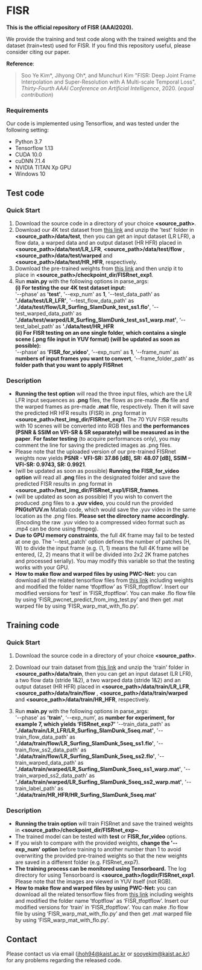 # FISR
**This is the official repository of FISR (AAAI2020).**

We provide the training and test code along with the trained weights and the dataset (train+test) used for FISR. 
If you find this repository useful, please consider citing our paper.

**Reference**:  
> Soo Ye Kim*, Jihyong Oh*, and Munchurl Kim "FISR: Deep Joint Frame Interpolation and Super-Resolution with A Multi-scale Temporal Loss", *Thirty-Fourth AAAI Conference on Artificial Intelligence*, 2020. (*equal contribution*)

### Requirements
Our code is implemented using Tensorflow, and was tested under the following setting:  
* Python 3.7 
* Tensorflow 1.13 
* CUDA 10.0  
* cuDNN 7.1.4  
* NVIDIA TITAN Xp GPU
* Windows 10

## Test code
### Quick Start
1. Download the source code in a directory of your choice **\<source_path\>**.
2. Download our 4K test dataset from [this link]( https://www.dropbox.com/s/101g9kdobgwl8x6/test.zip?dl=0) and unzip the 'test' folder in **\<source_path\>/data/test**, then you can get an input dataset (LR LFR), a flow data, a warped data and an output dataset (HR HFR) placed in **\<source_path\>/data/test/LR_LFR**, **\<source_path\>/data/test/flow** , **\<source_path\>/data/test/warped**  and **\<source_path\>/data/test/HR_HFR**, respectively. 
3. Download the pre-trained weights from [this link]( https://www.dropbox.com/s/usmoijfvnr3ok1q/FISRnet_exp1.zip?dl=0) and then unzip it to place in **\<source_path\>/checkpoint_dir/FISRnet_exp1**.
4. Run **main.py** with the following options in parse_args:  
**(i) For testing the our 4K test dataset input:**  
'--phase' as **'test'**, '--exp_num' as **1**, '--test_data_path' as **'./data/test/LR_LFR'**, '--test_flow_data_path' as **'./data/test/flow/LR_Surfing_SlamDunk_test_ss1.flo'**, '--test_warped_data_path' as **'./data/test/warped/LR_Surfing_SlamDunk_test_ss1_warp.mat'**, ‘--test_label_path’ as **'./data/test/HR_HFR**        
**(ii) For FISR testing on an one single folder, which contains a single scene (.png file input in YUV format) (will be updated as soon as possible):**  
'--phase' as **'FISR_for_video'**, ‘--exp_num' as **1**, ‘--frame_num' as **numbers of input frames you want to convert**, ‘--frame_folder_path’ as **folder path that you want to apply FISRnet**

### Description
* **Running the test option** will read the three input files, which are the LR LFR input sequences as **.png** files, the flows as pre-made **.flo** file and the warped frames as pre-made **.mat** file, respectively. Then it will save the predicted HR HFR results (FISR) in .png format in **\<source_path\>/test_img_dir/FISRnet_exp1**. The 70 YUV FISR results with 10 scenes will be converted into RGB files and **the performances (PSNR & SSIM on VFI-SR & SR separately) will be measured as in the paper**. **For faster testing** (to acquire performances only), you may comment the line for saving the predicted images as .png files.
* Please note that the uploaded version of our pre-trained FISRnet weights now yields **PSNR - VFI-SR: 37.86 [dB], SR: 48.07 [dB], SSIM – VFI-SR: 0.9743, SR: 0.9921**. 
* (will be updated as soon as possible) **Running the FISR_for_video option** will read all **.png** files in the designated folder and save the predicted FISR results in .png format in **\<source_path\>/test_img_dir/FISRnet_exp1/FISR_frames**. 
* (will be updated as soon as possible) If you wish to convert the produced .png files to a **.yuv video**, you could run the provided **PNGtoYUV.m** Matlab code, which would save the .yuv video in the same location as the .png files. **Please set the directory name accordingly.** (Encoding the raw .yuv video to a compressed video format such as .mp4 can be done using ffmpeg).
* **Due to GPU memory constraints**, the full 4K frame may fail to be tested at one go. The '--test_patch' option defines the number of patches (H, W) to divide the input frame (e.g. (1, 1) means the full 4K frame will be entered, (2, 2) means that it will be divided into 2x2 2K frame patches and processed serially). You may modify this variable so that the testing works with your GPU.
* **How to make flow and warped files by using PWC-Net:** you can download all the related tensorflow files from [this link](https://github.com/philferriere/tfoptflow) including weights and modified the folder name ‘tfoptflow’ as ‘FISR_tfoptflow’. Insert our modified versions for ‘test’ in ‘FISR_tfoptflow’. You can make .flo flow file by using ‘FISR_pwcnet_predict_from_img_test.py’ and then get .mat warped file by using ‘FISR_warp_mat_with_flo.py’. 

## Training code
### Quick Start
1. Download the source code in a directory of your choice **\<source_path\>**.
2. Download our train dataset from [this link]( https://www.dropbox.com/s/n71hzqis6hpggcs/train.zip?dl=0) and unzip the 'train' folder in **\<source_path\>/data/train**, then you can get an input dataset (LR LFR), a two flow data (stride 1&2), a two warped data (stride 1&2) and an output dataset (HR HFR) placed in **\<source_path\>/data/train/LR_LFR**, **\<source_path\>/data/train/flow** , **\<source_path\>/data/train/warped**  and **\<source_path\>/data/train/HR_HFR**, respectively. 
 
3. Run **main.py** with the following options in parse_args:  
'--phase' as **'train'**, ‘--exp_num’, as **number for experiment, for example 7, which yields ‘FISRnet_exp7’** '--train_data_path' as **'./data/train/LR_LFR/LR_Surfing_SlamDunk_5seq.mat'**, '--train_flow_data_path' as **'./data/train/flow/LR_Surfing_SlamDunk_5seq_ss1.flo'**, '--train_flow_ss2_data_path' as **'./data/train/flow/LR_Surfing_SlamDunk_5seq_ss2.flo'**, '--train_warped_data_path' as **'./data/train/warped/LR_Surfing_SlamDunk_5seq_ss1_warp.mat'**, '--train_warped_ss2_data_path' as **'./data/train/warped/LR_Surfing_SlamDunk_5seq_ss2_warp.mat'**, '--train_label_path' as **'./data/train/HR_HFR/HR_Surfing_SlamDunk_5seq.mat'**

### Description
* **Running the train option** will train FISRnet and save the trained weights in **\<source_path\>/checkpoint_dir/FISRnet_exp~**.
* The trained model can be tested with **test** or **FISR_for_video** options.
* If you wish to compare with the provided weights, **change the '--exp_num' option** before training to another number than 1 to avoid overwriting the provided pre-trained weights so that the new weights are saved in a different folder (e.g. FISRnet_exp7).
* **The training process can be monitored using Tensorboard.** The log directory for using Tensorboard is **\<source_path\>/logdir/FISRnet_exp1**. Please note that the images are viewed in YUV itself (not RGB). 
* **How to make flow and warped files by using PWC-Net:** you can download all the related tensorflow files from [this link](https://github.com/philferriere/tfoptflow) including weights and modified the folder name ‘tfoptflow’ as ‘FISR_tfoptflow’. Insert our modified versions for ‘train’ in ‘FISR_tfoptflow’. You can make .flo flow file by using ‘FISR_warp_mat_with_flo.py’ and then get .mat warped file by using ‘FISR_warp_mat_with_flo.py’. 


## Contact
Please contact us via email (jhoh94@kaist.ac.kr or sooyekim@kaist.ac.kr) for any problems regarding the released code.
